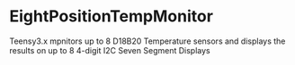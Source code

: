 # EightPositionTempMonitor
Teensy3.x mpnitors up to 8 D18B20 Temperature sensors and displays the results on up to 8 4-digit I2C Seven Segment Displays
